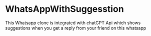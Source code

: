 # WhatsAppWithSuggesstion
This Whatsapp clone is integrated with chatGPT Api which shows suggestions when you get a reply from your friend on this whatsapp
